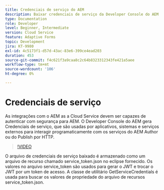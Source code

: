 ```yaml
---
title: Credenciais de serviço do AEM
description: Baixar credenciais de serviço da Developer Console do AEM.
type: Documentation
role: Developer
level: Beginner, Intermediate
version: Cloud Service
feature: Adaptive Forms
topic: Development
jira: KT-9980
exl-id: 4c5173f1-d57d-43ac-83e6-399ce4ead203
duration: 453
source-git-commit: f4c621f3a9caa8c2c64b8323312343fe421a5aee
workflow-type: tm+mt
source-wordcount: '106'
ht-degree: 0%

---
```


# Credenciais de serviço

As integrações com o AEM as a Cloud Service devem ser capazes de autenticar com segurança para AEM. O Developer Console do AEM gera Credenciais de serviço, que são usadas por aplicativos, sistemas e serviços externos para interagir programaticamente com os serviços do AEM Author ou do Publish por HTTP.

>[!VIDEO](https://video.tv.adobe.com/v/330519?quality=12&learn=on)

O arquivo de credenciais de serviço baixado é armazenado como um arquivo de recurso chamado service_token.json no eclipse fornecido. Os valores no arquivo service_token são usados para gerar o JWT e trocar o JWT por um token de acesso. A classe de utilitário GetServiceCredentials é usada para buscar os valores de propriedade do arquivo de recursos service_token.json.
